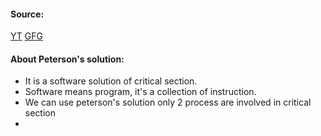 #### Source:
[YT](https://www.youtube.com/watch?v=uj-zhs7cUSI&list=PLXj4XH7LcRfDrdQuJTHIPmKMpa7eYVaPm&index=32)
[GFG](https://www.geeksforgeeks.org/petersons-algorithm-for-mutual-exclusion-set-1/)

#### About Peterson's solution:

* It is a software solution of critical section.
* Software means program, it's a collection of instruction.
* We can use peterson's solution only 2 process are involved in critical section
*  